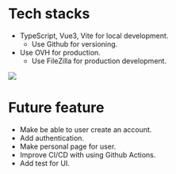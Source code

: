 # Tech stacks 

* TypeScript, Vue3, Vite for local development.
  * Use Github for versioning. 
* Use OVH for production.
  * Use FileZilla for production development.

<img src=https://media.giphy.com/media/v1.Y2lkPTc5MGI3NjExd2JoNDNyYmVmaHlpMGFscTh2cWtpM25uZnIybGhnNjdmdTRwbTc1cCZlcD12MV9pbnRlcm5hbF9naWZfYnlfaWQmY3Q9Zw/rkaKsUP1LHq9ndg1w9/giphy.gif>

# Future feature 
  * Make be able to user create an account. 
  * Add authentication. 
  * Make personal page for user.
  * Improve CI/CD with using Github Actions.
  * Add test for UI. 



